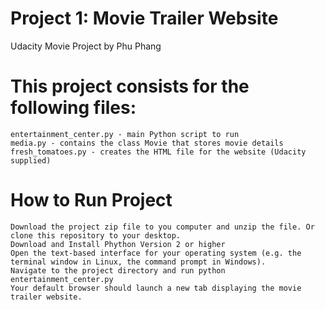 # Project 1: Movie Trailer Website
Udacity Movie Project by Phu Phang


# This project consists for the following files:

    entertainment_center.py - main Python script to run
    media.py - contains the class Movie that stores movie details
    fresh_tomatoes.py - creates the HTML file for the website (Udacity supplied)

# How to Run Project

    Download the project zip file to you computer and unzip the file. Or clone this repository to your desktop.
    Download and Install Phython Version 2 or higher
    Open the text-based interface for your operating system (e.g. the terminal window in Linux, the command prompt in Windows).
    Navigate to the project directory and run python entertainment_center.py
    Your default browser should launch a new tab displaying the movie trailer website.

